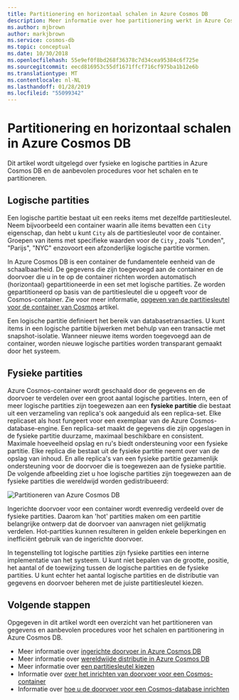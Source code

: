 ```yaml
---
title: Partitionering en horizontaal schalen in Azure Cosmos DB
description: Meer informatie over hoe partitionering werkt in Azure Cosmos DB, over het configureren van de partitionering en partitioneren van sleutels en hoe de juiste partitiesleutel voor uw toepassing kiest.
ms.author: mjbrown
author: markjbrown
ms.service: cosmos-db
ms.topic: conceptual
ms.date: 10/30/2018
ms.openlocfilehash: 55e9ef0f8bd268f36378c7d34cea95384c6f725e
ms.sourcegitcommit: eecd816953c55df1671ffcf716cf975ba1b12e6b
ms.translationtype: MT
ms.contentlocale: nl-NL
ms.lasthandoff: 01/28/2019
ms.locfileid: "55099342"
---
```

# <a name="partitioning-and-horizontal-scaling-in-azure-cosmos-db"></a>Partitionering en horizontaal schalen in Azure Cosmos DB

Dit artikel wordt uitgelegd over fysieke en logische partities in Azure Cosmos DB en de aanbevolen procedures voor het schalen en te partitioneren. 

## <a name="logical-partitions"></a>Logische partities

Een logische partitie bestaat uit een reeks items met dezelfde partitiesleutel. Neem bijvoorbeeld een container waarin alle items bevatten een `City` eigenschap, dan hebt u kunt `City` als de partitiesleutel voor de container. Groepen van items met specifieke waarden voor de `City` , zoals "Londen", "Parijs", "NYC" enzovoort een afzonderlijke logische partitie vormen.

In Azure Cosmos DB is een container de fundamentele eenheid van de schaalbaarheid. De gegevens die zijn toegevoegd aan de container en de doorvoer die u in te op de container richten worden automatisch (horizontaal) gepartitioneerde in een set met logische partities. Ze worden gepartitioneerd op basis van de partitiesleutel die u opgeeft voor de Cosmos-container. Zie voor meer informatie, [opgeven van de partitiesleutel voor de container van Cosmos](how-to-create-container.md) artikel.

Een logische partitie definieert het bereik van databasetransacties. U kunt items in een logische partitie bijwerken met behulp van een transactie met snapshot-isolatie. Wanneer nieuwe items worden toegevoegd aan de container, worden nieuwe logische partities worden transparant gemaakt door het systeem.

## <a name="physical-partitions"></a>Fysieke partities

Azure Cosmos-container wordt geschaald door de gegevens en de doorvoer te verdelen over een groot aantal logische partities. Intern, een of meer logische partities zijn toegewezen aan een **fysieke partitie** die bestaat uit een verzameling van replica's ook aangeduid als een replica-set. Elke replicaset als host fungeert voor een exemplaar van de Azure Cosmos-database-engine. Een replica-set maakt de gegevens die zijn opgeslagen in de fysieke partitie duurzame, maximaal beschikbare en consistent. Maximale hoeveelheid opslag en ru's biedt ondersteuning voor een fysieke partitie. Elke replica die bestaat uit de fysieke partitie neemt over van de opslag van inhoud. En alle replica's van een fysieke partitie gezamenlijk ondersteuning voor de doorvoer die is toegewezen aan de fysieke partitie. De volgende afbeelding ziet u hoe logische partities zijn toegewezen aan de fysieke partities die wereldwijd worden gedistribueerd:

![Partitioneren van Azure Cosmos DB](./media/partition-data/logical-partitions.png)

Ingerichte doorvoer voor een container wordt evenredig verdeeld over de fysieke partities. Daarom kan 'hot' partities maken om een partitie belangrijke ontwerp dat de doorvoer van aanvragen niet gelijkmatig verdelen. Hot-partities kunnen resulteren in gelden enkele beperkingen en inefficiënt gebruik van de ingerichte doorvoer.

In tegenstelling tot logische partities zijn fysieke partities een interne implementatie van het systeem. U kunt niet bepalen van de grootte, positie, het aantal of de toewijzing tussen de logische partities en de fysieke partities. U kunt echter het aantal logische partities en de distributie van gegevens en doorvoer beheren met de juiste partitiesleutel kiezen.

## <a name="next-steps"></a>Volgende stappen

Opgegeven in dit artikel wordt een overzicht van het partitioneren van gegevens en aanbevolen procedures voor het schalen en partitionering in Azure Cosmos DB. 

* Meer informatie over [ingerichte doorvoer in Azure Cosmos DB](request-units.md)
* Meer informatie over [wereldwijde distributie in Azure Cosmos DB](distribute-data-globally.md)
* Meer informatie over [een partitiesleutel kiezen](partitioning-overview.md#choose-partitionkey)
* Informatie over [over het inrichten van doorvoer voor een Cosmos-container](how-to-provision-container-throughput.md)
* Informatie over [hoe u de doorvoer voor een Cosmos-database inrichten](how-to-provision-database-throughput.md)
